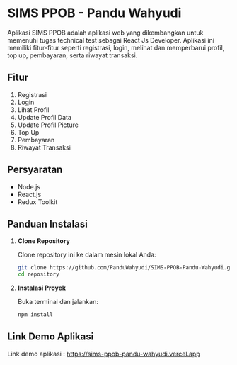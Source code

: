 # SIMS PPOB - Pandu Wahyudi

Aplikasi SIMS PPOB adalah aplikasi web yang dikembangkan untuk memenuhi tugas technical test sebagai React Js Developer. Aplikasi ini memiliki fitur-fitur seperti registrasi, login, melihat dan memperbarui profil, top up, pembayaran, serta riwayat transaksi.

## Fitur

1. Registrasi
2. Login
3. Lihat Profil
4. Update Profil Data
5. Update Profil Picture
6. Top Up
7. Pembayaran
8. Riwayat Transaksi

## Persyaratan

- Node.js
- React.js
- Redux Toolkit

## Panduan Instalasi

1. **Clone Repository**

   Clone repository ini ke dalam mesin lokal Anda:

   ```bash
   git clone https://github.com/PanduWahyudi/SIMS-PPOB-Pandu-Wahyudi.git
   cd repository

   ```

2. **Instalasi Proyek**

   Buka terminal dan jalankan:

   ```bash
   npm install
   ```

## Link Demo Aplikasi

Link demo aplikasi : https://sims-ppob-pandu-wahyudi.vercel.app
